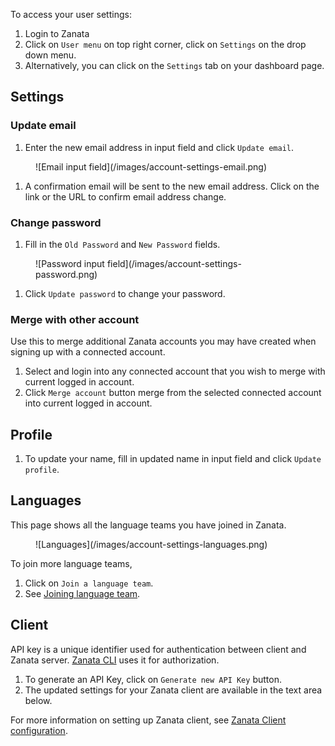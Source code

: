 To access your user settings:

 1. Login to Zanata
 1. Click on `User menu` on top right corner, click on `Settings` on the drop down menu.
 1. Alternatively, you can click on the `Settings` tab on your dashboard page.
 
## Settings

### Update email
 
 1. Enter the new email address in input field and click `Update email`.
  <figure>
  ![Email input field](/images/account-settings-email.png)
  </figure>

 1. A confirmation email will be sent to the new email address. Click on the link or the URL to confirm email address change.

### Change password

 1. Fill in the `Old Password` and `New Password` fields.
  <figure>
   ![Password input field](/images/account-settings-password.png)
  </figure>

 1. Click `Update password` to change your password.
 
### Merge with other account

Use this to merge additional Zanata accounts you may have created when signing up with a connected account.

 1. Select and login into any connected account that you wish to merge with current logged in account.
 1. Click `Merge account` button merge from the selected connected account into current logged in account.

## Profile

1. To update your name, fill in updated name in input field and click `Update profile`.

## Languages

This page shows all the language teams you have joined in Zanata.
 <figure>
   ![Languages](/images/account-settings-languages.png)
 </figure>

To join more language teams,

 1. Click on `Join a language team`.
 1. See [Joining language team](/user-guide/languages/language-team#joining-a-language-team).

## Client

API key is a unique identifier used for authentication between client and Zanata server.
[Zanata CLI](/client#installation) uses it for authorization.

 1. To generate an API Key, click on `Generate new API Key` button.
 1. The updated settings for your Zanata client are available in the text area below.
 
For more information on setting up Zanata client, see [Zanata Client configuration](/client/configuration).